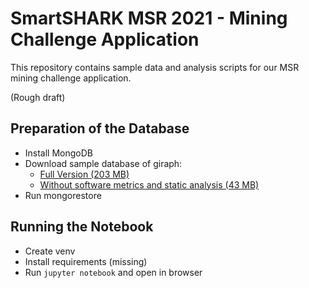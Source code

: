 # SmartSHARK MSR 2021 - Mining Challenge Application

This repository contains sample data and analysis scripts for our MSR mining challenge application. 

(Rough draft)

## Preparation of the Database

- Install MongoDB
- Download sample database of giraph:
  - [Full Version (203 MB)](https://user.informatik.uni-goettingen.de/~sherbol/smartshark_sample.agz)
  - [Without software metrics and static analysis (43 MB)](https://user.informatik.uni-goettingen.de/~sherbol/smartshark_sample_small.agz)
- Run mongorestore

## Running the Notebook

- Create venv
- Install requirements (missing)
- Run `jupyter notebook` and open in browser
